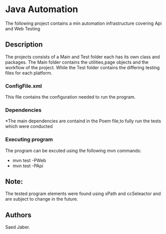 # Java Automation
The following project contains a min automation infrastructure covering Api and Web Testing

## Description
The projects consists of a Main and Test folder each has its own class and packages.
The Main folder contains the utilities,page objects and the workflow of the project.
While the Test folder contains the differing testing files for each platform.

### ConfigFile.xml
This file contains the configuration needed to run the program.
### Dependencies

*The main dependencies are containd in the Poem file,to fully run the tests which were conducted


### Executing program
The program can be excuted using the following mvn commands:
- mvn test -PWeb
- mvn test -PApi

## Note:
The tested program elements were found using xPath and ccSeleactor and are 
subject to change in the future.

## Authors
Saed Jaber.
